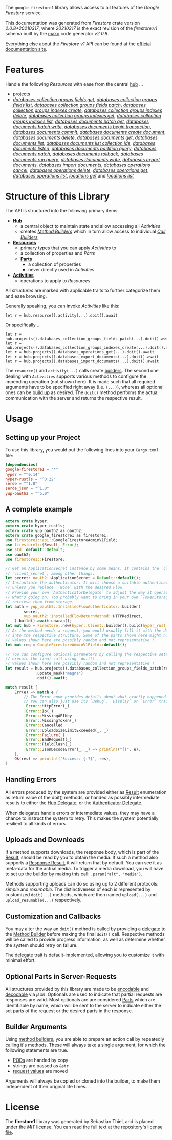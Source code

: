 <!---
DO NOT EDIT !
This file was generated automatically from 'src/mako/api/README.md.mako'
DO NOT EDIT !
-->
The `google-firestore1` library allows access to all features of the *Google Firestore* service.

This documentation was generated from *Firestore* crate version *2.0.8+20210317*, where *20210317* is the exact revision of the *firestore:v1* schema built by the [mako](http://www.makotemplates.org/) code generator *v2.0.8*.

Everything else about the *Firestore* *v1* API can be found at the
[official documentation site](https://cloud.google.com/firestore).
# Features

Handle the following *Resources* with ease from the central [hub](https://docs.rs/google-firestore1/2.0.8+20210317/google_firestore1/Firestore) ... 

* projects
 * [*databases collection groups fields get*](https://docs.rs/google-firestore1/2.0.8+20210317/google_firestore1/api::ProjectDatabaseCollectionGroupFieldGetCall), [*databases collection groups fields list*](https://docs.rs/google-firestore1/2.0.8+20210317/google_firestore1/api::ProjectDatabaseCollectionGroupFieldListCall), [*databases collection groups fields patch*](https://docs.rs/google-firestore1/2.0.8+20210317/google_firestore1/api::ProjectDatabaseCollectionGroupFieldPatchCall), [*databases collection groups indexes create*](https://docs.rs/google-firestore1/2.0.8+20210317/google_firestore1/api::ProjectDatabaseCollectionGroupIndexeCreateCall), [*databases collection groups indexes delete*](https://docs.rs/google-firestore1/2.0.8+20210317/google_firestore1/api::ProjectDatabaseCollectionGroupIndexeDeleteCall), [*databases collection groups indexes get*](https://docs.rs/google-firestore1/2.0.8+20210317/google_firestore1/api::ProjectDatabaseCollectionGroupIndexeGetCall), [*databases collection groups indexes list*](https://docs.rs/google-firestore1/2.0.8+20210317/google_firestore1/api::ProjectDatabaseCollectionGroupIndexeListCall), [*databases documents batch get*](https://docs.rs/google-firestore1/2.0.8+20210317/google_firestore1/api::ProjectDatabaseDocumentBatchGetCall), [*databases documents batch write*](https://docs.rs/google-firestore1/2.0.8+20210317/google_firestore1/api::ProjectDatabaseDocumentBatchWriteCall), [*databases documents begin transaction*](https://docs.rs/google-firestore1/2.0.8+20210317/google_firestore1/api::ProjectDatabaseDocumentBeginTransactionCall), [*databases documents commit*](https://docs.rs/google-firestore1/2.0.8+20210317/google_firestore1/api::ProjectDatabaseDocumentCommitCall), [*databases documents create document*](https://docs.rs/google-firestore1/2.0.8+20210317/google_firestore1/api::ProjectDatabaseDocumentCreateDocumentCall), [*databases documents delete*](https://docs.rs/google-firestore1/2.0.8+20210317/google_firestore1/api::ProjectDatabaseDocumentDeleteCall), [*databases documents get*](https://docs.rs/google-firestore1/2.0.8+20210317/google_firestore1/api::ProjectDatabaseDocumentGetCall), [*databases documents list*](https://docs.rs/google-firestore1/2.0.8+20210317/google_firestore1/api::ProjectDatabaseDocumentListCall), [*databases documents list collection ids*](https://docs.rs/google-firestore1/2.0.8+20210317/google_firestore1/api::ProjectDatabaseDocumentListCollectionIdCall), [*databases documents listen*](https://docs.rs/google-firestore1/2.0.8+20210317/google_firestore1/api::ProjectDatabaseDocumentListenCall), [*databases documents partition query*](https://docs.rs/google-firestore1/2.0.8+20210317/google_firestore1/api::ProjectDatabaseDocumentPartitionQueryCall), [*databases documents patch*](https://docs.rs/google-firestore1/2.0.8+20210317/google_firestore1/api::ProjectDatabaseDocumentPatchCall), [*databases documents rollback*](https://docs.rs/google-firestore1/2.0.8+20210317/google_firestore1/api::ProjectDatabaseDocumentRollbackCall), [*databases documents run query*](https://docs.rs/google-firestore1/2.0.8+20210317/google_firestore1/api::ProjectDatabaseDocumentRunQueryCall), [*databases documents write*](https://docs.rs/google-firestore1/2.0.8+20210317/google_firestore1/api::ProjectDatabaseDocumentWriteCall), [*databases export documents*](https://docs.rs/google-firestore1/2.0.8+20210317/google_firestore1/api::ProjectDatabaseExportDocumentCall), [*databases import documents*](https://docs.rs/google-firestore1/2.0.8+20210317/google_firestore1/api::ProjectDatabaseImportDocumentCall), [*databases operations cancel*](https://docs.rs/google-firestore1/2.0.8+20210317/google_firestore1/api::ProjectDatabaseOperationCancelCall), [*databases operations delete*](https://docs.rs/google-firestore1/2.0.8+20210317/google_firestore1/api::ProjectDatabaseOperationDeleteCall), [*databases operations get*](https://docs.rs/google-firestore1/2.0.8+20210317/google_firestore1/api::ProjectDatabaseOperationGetCall), [*databases operations list*](https://docs.rs/google-firestore1/2.0.8+20210317/google_firestore1/api::ProjectDatabaseOperationListCall), [*locations get*](https://docs.rs/google-firestore1/2.0.8+20210317/google_firestore1/api::ProjectLocationGetCall) and [*locations list*](https://docs.rs/google-firestore1/2.0.8+20210317/google_firestore1/api::ProjectLocationListCall)




# Structure of this Library

The API is structured into the following primary items:

* **[Hub](https://docs.rs/google-firestore1/2.0.8+20210317/google_firestore1/Firestore)**
    * a central object to maintain state and allow accessing all *Activities*
    * creates [*Method Builders*](https://docs.rs/google-firestore1/2.0.8+20210317/google_firestore1/client::MethodsBuilder) which in turn
      allow access to individual [*Call Builders*](https://docs.rs/google-firestore1/2.0.8+20210317/google_firestore1/client::CallBuilder)
* **[Resources](https://docs.rs/google-firestore1/2.0.8+20210317/google_firestore1/client::Resource)**
    * primary types that you can apply *Activities* to
    * a collection of properties and *Parts*
    * **[Parts](https://docs.rs/google-firestore1/2.0.8+20210317/google_firestore1/client::Part)**
        * a collection of properties
        * never directly used in *Activities*
* **[Activities](https://docs.rs/google-firestore1/2.0.8+20210317/google_firestore1/client::CallBuilder)**
    * operations to apply to *Resources*

All *structures* are marked with applicable traits to further categorize them and ease browsing.

Generally speaking, you can invoke *Activities* like this:

```Rust,ignore
let r = hub.resource().activity(...).doit().await
```

Or specifically ...

```ignore
let r = hub.projects().databases_collection_groups_fields_patch(...).doit().await
let r = hub.projects().databases_collection_groups_indexes_create(...).doit().await
let r = hub.projects().databases_operations_get(...).doit().await
let r = hub.projects().databases_export_documents(...).doit().await
let r = hub.projects().databases_import_documents(...).doit().await
```

The `resource()` and `activity(...)` calls create [builders][builder-pattern]. The second one dealing with `Activities` 
supports various methods to configure the impending operation (not shown here). It is made such that all required arguments have to be 
specified right away (i.e. `(...)`), whereas all optional ones can be [build up][builder-pattern] as desired.
The `doit()` method performs the actual communication with the server and returns the respective result.

# Usage

## Setting up your Project

To use this library, you would put the following lines into your `Cargo.toml` file:

```toml
[dependencies]
google-firestore1 = "*"
hyper = "^0.14"
hyper-rustls = "^0.22"
serde = "^1.0"
serde_json = "^1.0"
yup-oauth2 = "^5.0"
```

## A complete example

```Rust
extern crate hyper;
extern crate hyper_rustls;
extern crate yup_oauth2 as oauth2;
extern crate google_firestore1 as firestore1;
use firestore1::api::GoogleFirestoreAdminV1Field;
use firestore1::{Result, Error};
use std::default::Default;
use oauth2;
use firestore1::Firestore;

// Get an ApplicationSecret instance by some means. It contains the `client_id` and 
// `client_secret`, among other things.
let secret: oauth2::ApplicationSecret = Default::default();
// Instantiate the authenticator. It will choose a suitable authentication flow for you, 
// unless you replace  `None` with the desired Flow.
// Provide your own `AuthenticatorDelegate` to adjust the way it operates and get feedback about 
// what's going on. You probably want to bring in your own `TokenStorage` to persist tokens and
// retrieve them from storage.
let auth = yup_oauth2::InstalledFlowAuthenticator::builder(
        secret,
        yup_oauth2::InstalledFlowReturnMethod::HTTPRedirect,
    ).build().await.unwrap();
let mut hub = Firestore::new(hyper::Client::builder().build(hyper_rustls::HttpsConnector::with_native_roots()), auth);
// As the method needs a request, you would usually fill it with the desired information
// into the respective structure. Some of the parts shown here might not be applicable !
// Values shown here are possibly random and not representative !
let mut req = GoogleFirestoreAdminV1Field::default();

// You can configure optional parameters by calling the respective setters at will, and
// execute the final call using `doit()`.
// Values shown here are possibly random and not representative !
let result = hub.projects().databases_collection_groups_fields_patch(req, "name")
             .update_mask("magna")
             .doit().await;

match result {
    Err(e) => match e {
        // The Error enum provides details about what exactly happened.
        // You can also just use its `Debug`, `Display` or `Error` traits
         Error::HttpError(_)
        |Error::Io(_)
        |Error::MissingAPIKey
        |Error::MissingToken(_)
        |Error::Cancelled
        |Error::UploadSizeLimitExceeded(_, _)
        |Error::Failure(_)
        |Error::BadRequest(_)
        |Error::FieldClash(_)
        |Error::JsonDecodeError(_, _) => println!("{}", e),
    },
    Ok(res) => println!("Success: {:?}", res),
}

```
## Handling Errors

All errors produced by the system are provided either as [Result](https://docs.rs/google-firestore1/2.0.8+20210317/google_firestore1/client::Result) enumeration as return value of
the doit() methods, or handed as possibly intermediate results to either the 
[Hub Delegate](https://docs.rs/google-firestore1/2.0.8+20210317/google_firestore1/client::Delegate), or the [Authenticator Delegate](https://docs.rs/yup-oauth2/*/yup_oauth2/trait.AuthenticatorDelegate.html).

When delegates handle errors or intermediate values, they may have a chance to instruct the system to retry. This 
makes the system potentially resilient to all kinds of errors.

## Uploads and Downloads
If a method supports downloads, the response body, which is part of the [Result](https://docs.rs/google-firestore1/2.0.8+20210317/google_firestore1/client::Result), should be
read by you to obtain the media.
If such a method also supports a [Response Result](https://docs.rs/google-firestore1/2.0.8+20210317/google_firestore1/client::ResponseResult), it will return that by default.
You can see it as meta-data for the actual media. To trigger a media download, you will have to set up the builder by making
this call: `.param("alt", "media")`.

Methods supporting uploads can do so using up to 2 different protocols: 
*simple* and *resumable*. The distinctiveness of each is represented by customized 
`doit(...)` methods, which are then named `upload(...)` and `upload_resumable(...)` respectively.

## Customization and Callbacks

You may alter the way an `doit()` method is called by providing a [delegate](https://docs.rs/google-firestore1/2.0.8+20210317/google_firestore1/client::Delegate) to the 
[Method Builder](https://docs.rs/google-firestore1/2.0.8+20210317/google_firestore1/client::CallBuilder) before making the final `doit()` call. 
Respective methods will be called to provide progress information, as well as determine whether the system should 
retry on failure.

The [delegate trait](https://docs.rs/google-firestore1/2.0.8+20210317/google_firestore1/client::Delegate) is default-implemented, allowing you to customize it with minimal effort.

## Optional Parts in Server-Requests

All structures provided by this library are made to be [encodable](https://docs.rs/google-firestore1/2.0.8+20210317/google_firestore1/client::RequestValue) and 
[decodable](https://docs.rs/google-firestore1/2.0.8+20210317/google_firestore1/client::ResponseResult) via *json*. Optionals are used to indicate that partial requests are responses 
are valid.
Most optionals are are considered [Parts](https://docs.rs/google-firestore1/2.0.8+20210317/google_firestore1/client::Part) which are identifiable by name, which will be sent to 
the server to indicate either the set parts of the request or the desired parts in the response.

## Builder Arguments

Using [method builders](https://docs.rs/google-firestore1/2.0.8+20210317/google_firestore1/client::CallBuilder), you are able to prepare an action call by repeatedly calling it's methods.
These will always take a single argument, for which the following statements are true.

* [PODs][wiki-pod] are handed by copy
* strings are passed as `&str`
* [request values](https://docs.rs/google-firestore1/2.0.8+20210317/google_firestore1/client::RequestValue) are moved

Arguments will always be copied or cloned into the builder, to make them independent of their original life times.

[wiki-pod]: http://en.wikipedia.org/wiki/Plain_old_data_structure
[builder-pattern]: http://en.wikipedia.org/wiki/Builder_pattern
[google-go-api]: https://github.com/google/google-api-go-client

# License
The **firestore1** library was generated by Sebastian Thiel, and is placed 
under the *MIT* license.
You can read the full text at the repository's [license file][repo-license].

[repo-license]: https://github.com/Byron/google-apis-rsblob/main/LICENSE.md
